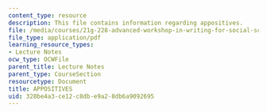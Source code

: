 ```yaml
---
content_type: resource
description: This file contains information regarding appositives.
file: /media/courses/21g-228-advanced-workshop-in-writing-for-social-sciences-and-architecture-els-spring-2007/328be4a3ce12c8dbe9a28db6a9092695_MIT21G.228S07_sent_variety.pdf
file_type: application/pdf
learning_resource_types:
- Lecture Notes
ocw_type: OCWFile
parent_title: Lecture Notes
parent_type: CourseSection
resourcetype: Document
title: APPOSITIVES
uid: 328be4a3-ce12-c8db-e9a2-8db6a9092695
---
```


